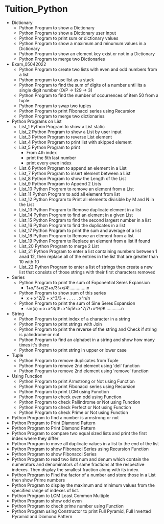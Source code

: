 # Tuition_Python

- Dictionary
  - Python Program to show a Dictionary
  - Python Program to show a Dictionary user input
  - Python Program to print sum or dictionary values
  - Python Program to show a maximum and minumum values in a Dictionary
  - Python Program to show an element key exist or not in a Dictionary
  - Python Program to merge two Dictionaries
- Exam_05042022
  - Python Program to create two lists with even and odd numbers from a list
  - Python program to use list as a stack
  - Python Program to find the sum of digits of a number until its a single digit number (O/P -> 129 -> 3)
  - Python Program to find the number of occurrences of item 50 from a tuple
  - Python Program to swap two tuples
  - Python Program to print Fibonacci series using Recursion
  - Python Program to merge two dictionaries
- Python Programs on List
  - List_1 Python Program to show a List static
  - List_2 Python Program to show a List by user input
  - List_3 Python Program to reverse List element
  - List_4 Python Program to print list with skipped element
  - List_5 Python Program to print 
    - From 4th index
    - print the 5th last number
    - print every even index
  - List_6 Python Program to append an element in a List
  - List_7 Python Program to insert element between a List
  - List_8 Python Program to show the Length of the List
  - List_9 Python Program to Append 2 Lists
  - List_10 Python Program to remove an element from a List
  - List_11 Python Program to add all element from list
  - List_12 Python Program to Print all elements divisible by M and N in the List
  - List_13 Python Program to Remove duplicate element in a list
  - List_14 Python Program to find an element in a given List
  - List_15 Python Program to find the second largest number in a list
  - List_16 Python Program to find the duplicates in a list
  - List_17 Python Program to print the sum and average of a list
  - List_18 Python Program to Remove an element from a list
  - List_19 Python Program to Replace an element from a list if found
  - List_20 Python Program to merge 2 List
  - List_21 Python Program to enter a list containing numbers between 1 anad 12, then replace all of the entries in the list that are greater than 10 with 10
  - List_22 Python Program to enter a list of strings then create a new list that consists of those strings with their first characters removed
- Series
  - Python Program to print the sum of Exponential Seres Expansion
    - 1+x/1!+x/2!+x/3!+x/4!..............n
  - Python Program to show sum of this series
    - x + x^2/2 + x^3/3 + . .  . . . x^n/n
  - Python Program to print the sum of Sine Seres Expansion
    - sin(x) = x+x^3/3!+x^5/5!+x^7/7!+x^9/9!.............n
- String
  - Python Program to print index of a character in a string
  - Python Program to print strings with Join
  - Python Program to print the reverse of the string and Check if string is palindrome or not
  - Python Program to find an alphabet in a string and show how many times it's there
  - Python Program to print string in upper or lower case
- Tuple
  - Python Program to remove duplicates from Tuple
  - Python Program to remove 2nd element using 'del' function
  - Python Program to remove 2nd element using 'remove' function
- Using Function
  - Python Program to print Armstrong or Not using Function
  - Python Program to print Fibonacci series using Recursion
  - Python Program to print LCM using Function
  - Python Program to check even odd using Function
  - Python Program to check Pallindrome or Not using Function
  - Python Program to check Perfect or Not using Function
  - Python Program to check Prime or Not using Function
- Python Program to find a number is armstrong or not
- Python Program to Print Diamond Pattern
- Python Program to Print Diamond Pattern
- Python Program to compare two equal sized lists and print the first index where they differ
- Python Program to move all duplicate values in a list to the end of the list
- Python Program to show Fibonacci Series using Recursion Function
- Python Program to show Fibonacci Series
- Python Program to read two lists num and denum which contain the numerators and denominators of same fractions at the respective indexes. Then display the smallest fraction along with its index.
- Python Program to Find the factor of a number and store those in a List then show Prime numbers
- Python Program to display the maximum and minimum values from the specified range of indexes of list.
- Python Program to LCM Least Common Multiple
- Python Program to show odd even
- Python Program to check prime number using Function
- Python Program using Constructor to print Full Pyramid, Full Inverted Pyramid and Diamond Pattern

